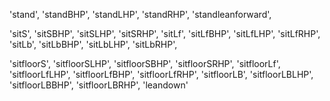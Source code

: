 <!-- stand classes -->
'stand',
'standBHP',
'standLHP',
'standRHP',
'standleanforward',

<!-- sit classes -->
'sitS',
'sitSBHP',
'sitSLHP',
'sitSRHP',
'sitLf',
'sitLfBHP',
'sitLfLHP',
'sitLfRHP',
'sitLb',
'sitLbBHP',
'sitLbLHP',
'sitLbRHP',

<!-- in the floor, no need to include -->
'sitfloorS',
'sitfloorSLHP',
'sitfloorSBHP',
'sitfloorSRHP',
'sitfloorLf',
'sitfloorLfLHP',
'sitfloorLfBHP',
'sitfloorLfRHP',
'sitfloorLB',
'sitfloorLBLHP',
'sitfloorLBBHP',
'sitfloorLBRHP',
'leandown'
